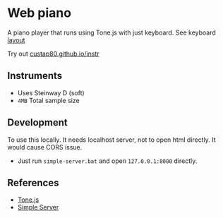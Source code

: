 # Web piano
A piano player that runs using Tone.js with just keyboard. See keyboard [layout](keyboard-layout.png)

Try out  [custap80.github.io/instr](https://custap80.github.io/instr)

## Instruments
- Uses Steinway D (soft)
- `4MB` Total sample size

## Development
To use this locally. It needs localhost server, not to open html directly. It would cause CORS issue.
- Just run `simple-server.bat` and open `127.0.0.1:8000` directly.

## References
- [Tone.js](https://github.com/Tonejs/Tone.js)
- [Simple Server](https://github.com/TheWaWaR/simple-http-server)
